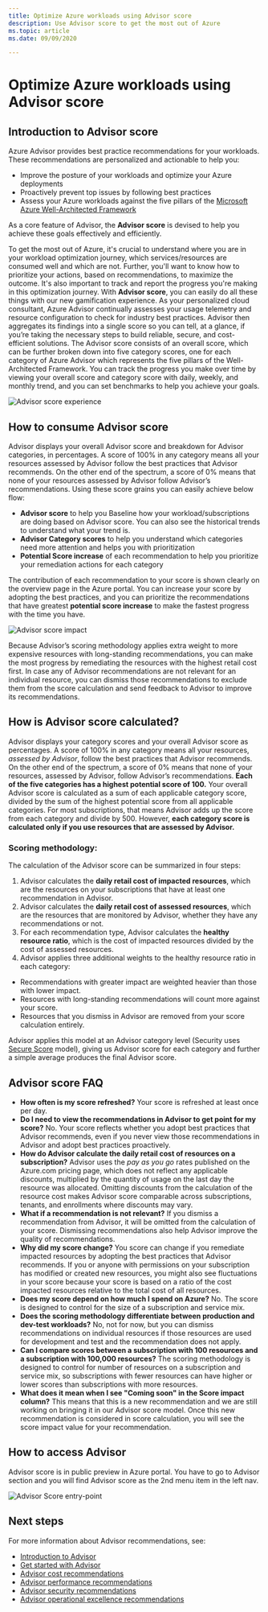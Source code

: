 ```yaml
---
title: Optimize Azure workloads using Advisor score
description: Use Advisor score to get the most out of Azure
ms.topic: article
ms.date: 09/09/2020

---
```


# Optimize Azure workloads using Advisor score

## Introduction to Advisor score

Azure Advisor provides best practice recommendations for your workloads. These recommendations are personalized and actionable to help you:
* Improve the posture of your workloads and optimize your Azure deployments
* Proactively prevent top issues by following best practices
* Assess your Azure workloads against the five pillars of the [Microsoft Azure Well-Architected Framework](https://docs.microsoft.com/azure/architecture/framework/)

As a core feature of Advisor, the **Advisor score** is devised to help you achieve these goals effectively and efficiently. 

To get the most out of Azure, it's crucial to understand where you are in your workload optimization journey, which services/resources are consumed well and which are not. Further, you'll want to know how to prioritize your actions, based on recommendations, to maximize the outcome. It's also important to track and report the progress you're making in this optimization journey. With **Advisor score**, you can easily do all these things with our new gamification experience. As your personalized cloud consultant, Azure Advisor continually assesses your usage telemetry and resource configuration to check for industry best practices. Advisor then aggregates its findings into a single score so you can tell, at a glance, if you’re taking the necessary steps to build reliable, secure, and cost-efficient solutions. 
The Advisor score consists of an overall score, which can be further broken down into five category scores, one for each category of Azure Advisor which represents the five pillars of the Well-Architected Framework. 
You can track the progress you make over time by viewing your overall score and category score with daily, weekly, and monthly trend, and you can set benchmarks to help you achieve your goals. 

 ![Advisor score experience](./media/advisor-score-1.png)

## How to consume Advisor score
Advisor displays your overall Advisor score and breakdown for Advisor categories, in percentages. A score of 100% in any category means all your resources assessed by Advisor follow the best practices that Advisor recommends. On the other end of the spectrum, a score of 0% means that none of your resources assessed by Advisor follow Advisor’s recommendations. Using these score grains you can easily achieve below flow:
* **Advisor score** to help you Baseline how your workload/subscriptions are doing based on Advisor score. You can also see the historical trends to understand what your trend is.
* **Advisor Category scores** to help you understand which categories need more attention and helps you with prioritization
* **Potential Score increase** of each recommendation to help you prioritize your remediation actions for each category

The contribution of each recommendation to your score is shown clearly on the overview page in the Azure portal. You can increase your score by adopting the best practices, and you can prioritize the recommendations that have greatest **potential score increase** to make the fastest progress with the time you have.  

![Advisor score impact](./media/advisor-score-2.png)

Because Advisor’s scoring methodology applies extra weight to more expensive resources with long-standing recommendations, you can make the most progress by remediating the resources with the highest retail cost first. 
In case any of Advisor recommendations are not relevant for an individual resource, you can dismiss those recommendations to exclude them from the score calculation and send feedback to Advisor to improve its recommendations. 

## How is Advisor score calculated?
Advisor displays your category scores and your overall Advisor score as percentages. A score of 100% in any category means all your resources, *assessed by Advisor*, follow the best practices that Advisor recommends. On the other end of the spectrum, a score of 0% means that none of your resources, assessed by Advisor, follow Advisor’s recommendations. 
**Each of the five categories has a highest potential score of 100.** Your overall Advisor score is calculated as a sum of each applicable category score, divided by the sum of the highest potential score from all applicable categories. For most subscriptions, that means Advisor adds up the score from each category and divide by 500. However, **each category score is calculated only if you use resources that are assessed by Advisor.**

### Scoring methodology: 
The calculation of the Advisor score can be summarized in four steps:
1. Advisor calculates the **daily retail cost of impacted resources**, which are the resources on your subscriptions that have at least one recommendation in Advisor.
2. Advisor calculates the **daily retail cost of assessed resources**, which are the resources that are monitored by Advisor, whether they have any recommendations or not. 
3. For each recommendation type, Advisor calculates the **healthy resource ratio**, which is the cost of impacted resources divided by the cost of assessed resources.
4. Advisor applies three additional weights to the healthy resource ratio in each category:
* Recommendations with greater impact are weighted heavier than those with lower impact.
* Resources with long-standing recommendations will count more against your score.
* Resources that you dismiss in Advisor are removed from your score calculation entirely. 
    
Advisor applies this model at an Advisor category level (Security uses [Secure Score](https://docs.microsoft.com/azure/security-center/secure-score-security-controls#introduction-to-secure-score) model), giving us Advisor score for each category and further a simple average produces the final Advisor score.


## Advisor score FAQ
* **How often is my score refreshed?**
Your score is refreshed at least once per day. 
* **Do I need to view the recommendations in Advisor to get point for my score?**
No. Your score reflects whether you adopt best practices that Advisor recommends, even if you never view those recommendations in Advisor and adopt best practices proactively.  
* **How do Advisor calculate the daily retail cost of resources on a subscription?**
Advisor uses the *pay as you go* rates published on the Azure.com pricing page, which does not reflect any applicable discounts, multiplied by the quantity of usage on the last day the resource was allocated. Omitting discounts from the calculation of the resource cost makes Advisor score comparable across subscriptions, tenants, and enrollments where discounts may vary. 
* **What if a recommendation is not relevant?**
If you dismiss a recommendation from Advisor, it will be omitted from the calculation of your score. Dismissing recommendations also help Advisor improve the quality of recommendations.
* **Why did my score change?** 
You score can change if you remediate impacted resources by adopting the best practices that Advisor recommends. If you or anyone with permissions on your subscription has modified or created new resources, you might also see fluctuations in your score because your score is based on a ratio of the cost impacted resources relative to the total cost of all resources.
* **Does my score depend on how much I spend on Azure?**
No. The score is designed to control for the size of a subscription and service mix. 
* **Does the scoring methodology differentiate between production and dev-test workloads?**
No, not for now, but you can dismiss recommendations on individual resources if those resources are used for development and test and the recommendation does not apply.
* **Can I compare scores between a subscription with 100 resources and a subscription with 100,000 resources?**
The scoring methodology is designed to control for number of resources on a subscription and service mix, so subscriptions with fewer resources can have higher or lower scores than subscriptions with more resources. 
* **What does it mean when I see "Coming soon" in the Score impact column?**
This means that this is a new recommendation and we are still working on bringing it in our Advisor score model. Once this new recommendation is considered in score calculation, you will see the score impact value for your recommendation.  

## How to access Advisor
Advisor score is in public preview in Azure portal. You have to go to Advisor section and you will find Advisor score as the 2nd menu item in the left nav. 

![Advisor Score entry-point](./media/advisor-score-3.png)

## Next steps

For more information about Advisor recommendations, see:
* [Introduction to Advisor](advisor-overview.md)
* [Get started with Advisor](advisor-get-started.md)
* [Advisor cost recommendations](advisor-cost-recommendations.md)
* [Advisor performance recommendations](advisor-performance-recommendations.md)
* [Advisor security recommendations](advisor-security-recommendations.md)
* [Advisor operational excellence recommendations](advisor-operational-excellence-recommendations.md)
